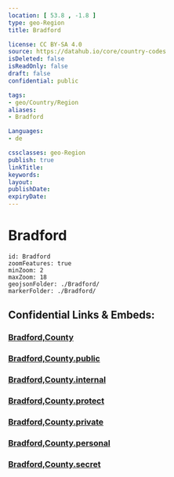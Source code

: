 ```yaml
---
location: [ 53.8 , -1.8 ] 
type: geo-Region
title: Bradford

license: CC BY-SA 4.0
source: https://datahub.io/core/country-codes
isDeleted: false
isReadOnly: false
draft: false
confidential: public

tags:
- geo/Country/Region
aliases:
- Bradford

Languages:
- de

cssclasses: geo-Region
publish: true
linkTitle: 
keywords: 
layout: 
publishDate: 
expiryDate: 
---
```


# Bradford

```leaflet
id: Bradford
zoomFeatures: true 
minZoom: 2 
maxZoom: 18
geojsonFolder: ./Bradford/
markerFolder: ./Bradford/
```


## Confidential Links & Embeds: 

### [Bradford,County](/_Standards/Earth/Continent/Europe/Europe~North/UK/England/Regions~England/Yorkshire_and_the_Humber/Yorkshire~West/Bradford,County.md) 

### [Bradford,County.public](/_public/Earth/Continent/Europe/Europe~North/UK/England/Regions~England/Yorkshire_and_the_Humber/Yorkshire~West/Bradford,County.public.md) 

### [Bradford,County.internal](/_internal/Earth/Continent/Europe/Europe~North/UK/England/Regions~England/Yorkshire_and_the_Humber/Yorkshire~West/Bradford,County.internal.md) 

### [Bradford,County.protect](/_protect/Earth/Continent/Europe/Europe~North/UK/England/Regions~England/Yorkshire_and_the_Humber/Yorkshire~West/Bradford,County.protect.md) 

### [Bradford,County.private](/_private/Earth/Continent/Europe/Europe~North/UK/England/Regions~England/Yorkshire_and_the_Humber/Yorkshire~West/Bradford,County.private.md) 

### [Bradford,County.personal](/_personal/Earth/Continent/Europe/Europe~North/UK/England/Regions~England/Yorkshire_and_the_Humber/Yorkshire~West/Bradford,County.personal.md) 

### [Bradford,County.secret](/_secret/Earth/Continent/Europe/Europe~North/UK/England/Regions~England/Yorkshire_and_the_Humber/Yorkshire~West/Bradford,County.secret.md)


